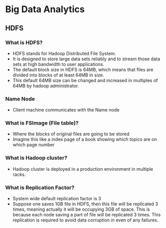 # Big Data Analytics


## HDFS

### What is HDFS?
- HDFS stands for Hadoop Distributed File System.
- It is designed to store large data sets reliably and to stream those data sets at high bandwidth to user applications.
- The default block size in HDFS is 64MB, which means that files are divided into blocks of at least 64MB in size.
- This default 64MB size can be changed and increased in multiples of 64MB by hadoop administrator.


### Name Node
- Client machine communicates with the Name node

### What is FSImage (File table)?
- Where the blocks of original files are going to be stored
- Imagine this like a index page of a book showing which topics are on which page number

### What is Hadoop cluster?
- Hadoop cluster is deployed in a production environment in multiple racks.

### What is Replication Factor?
- System wide default replication factor is 3
- Suppose one saves 1GB file in HDFS, then this file will be replicated 3 times, meaning actually it will be occupying
3GB of space. This is because each node saving a part of file will be replicated 3 times. This replication is required
to avoid data corruption in even of any failures.